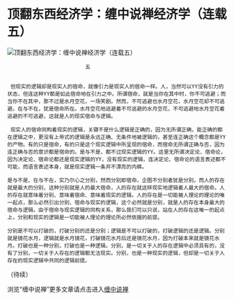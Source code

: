 顶翻东西经济学：缠中说禅经济学（连载五）
====

			

                                                                    

![顶翻东西经济学：缠中说禅经济学（连载五）](http://simg.sinajs.cn/blog7style/images/common/sg_trans.gif)

                                                                    

                                                                    

                             五

  
     但现实的逻辑却是现实人的宿命，就像引力是现实人的宿命一样。人，当然可以YY没有引力的状态，但连这种YY都是如此宿命地在引力之中。所谓宿命，就是当你在其中时，你不可逃避；而当你不在其中，那不过是水月空花，一场笑剧。然而，不可逃避也水月空花，水月空花却不可逃避。在与不在，犹是宿命所在。水月空花地逃避着不可逃避的水月空花，不可逃避地水月空花着逃避的不可逃避，这就是人的现实宿命与逻辑。

     现实人的宿命同构着现实的逻辑，关键不是什么逻辑是正确的，因为无所谓正确，能正确的都在逻辑之中，更没有上帝式的逻辑是永远正确、无条件地被逻辑的，甚至连正确这个概念都是YY的产物。有的只是宿命，有的只是这个现实逻辑中所呈现的宿命，而宿命无所谓正确与否，因为连正确与否的意识都是宿命的。是与不是，都不过现实逻辑的YY。这里无所谓决定论、宿命论，因为决定论、宿命论都还是现实逻辑的YY，没有现实的逻辑，连决定论、宿命论的语言表述都不可能，而语言表述本身，就是现实逻辑一条并不漂亮的内裤。

    是与不是、在与不在，实乃尔心之分别，然而分别即宿命，企图不分别者犹是分别，而人的存在就是最大的分别，这种分别就是人的最大宿命，人的存在就这样现实地逻辑着人最大的宿命。人的存在就意味着分别、意味着宿命、意味着现实的逻辑。人的存在是一切能被人理论的理论的唯一起点，那么必然引出分别、宿命与现实的逻辑，这个必然就是分别，就是人的存在本身最大的宿命与逻辑。由于宿命与现实逻辑的同构关系，那么我们可以只说，站在人的存在这唯一的起点上，分别和现实的逻辑是一切能被人理论的理论所必然依据的前提。

    分别是不可以打破的，打破分别的还是分别；逻辑是不可以打破的，打破逻辑的还是逻辑。分别就是镜花水月，逻辑就是水月镜花，打破镜花水月后还是镜花水月，因为打破本来就是镜花水月。打破也是一种分别，打破也是一种逻辑。分别，是一切关于人的存在逻辑中必须具有的，没有了分别，一切关于人存在的逻辑都无法现实。分别，也是一种现实的逻辑，但却是一切关于人存在的现实逻辑中共同的逻辑前提。

（待续）

浏览“缠中说禅”更多文章请点击进入[缠中说禅](http://blog.sina.com.cn/m/chzhshch)
